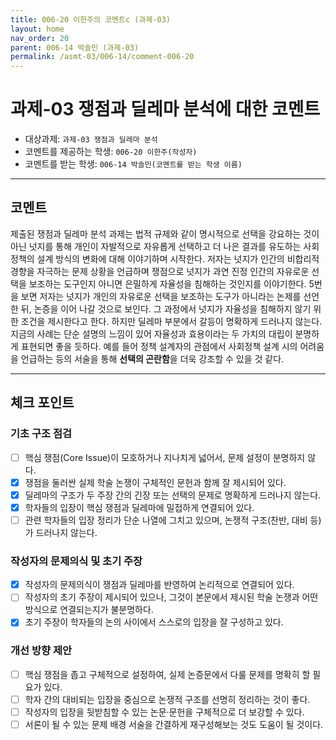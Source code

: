 ```yaml
---
title: 006-20 이한주의 코멘트c (과제-03) 
layout: home
nav_order: 20
parent: 006-14 박솔민 (과제-03)
permalink: /asmt-03/006-14/comment-006-20
---
```


# 과제-03 쟁점과 딜레마 분석에 대한 코멘트

- 대상과제: `과제-03 쟁점과 딜레마 분석`
- 코멘트를 제공하는 학생: `006-20 이한주(작성자)` 
- 코멘트를 받는 학생: `006-14 박솔민(코멘트를 받는 학생 이름)` 

---

## 코멘트

제출된 쟁점과 딜레마 분석 과제는 법적 규제와 같이 명시적으로 선택을 강요하는 것이 아닌 넛지를 통해 개인이 자발적으로 자유롭게 선택하고 더 나은 결과를 유도하는 사회정책의 설계 방식의 변화에 대해 이야기하며 시작한다. 저자는 넛지가 인간의 비합리적 경향을 자극하는 문제 상황을 언급하며 쟁점으로 넛지가 과연 진정 인간의 자유로운 선택을 보조하는 도구인지 아니면 은밀하게 자율성을 침해하는 것인지를 이야기한다. 5번을 보면 저자는 넛지가 개인의 자유로운 선택을 보조하는 도구가 아니라는 논제를 선언한 뒤, 논증을 이어 나갈 것으로 보인다. 그 과정에서 넛지가 자율성을 침해하지 않기 위한 조건을 제시한다고 한다. 하지만 딜레마 부분에서 갈등이 명확하게 드러나지 않는다. 지금의 사례는 단순 설명의 느낌이 있어 자율성과 효용이라는 두 가치의 대립이 분명하게 표현되면 좋을 듯하다. 예를 들어 정책 설계자의 관점에서 사회정책 설계 시의 어려움을 언급하는 등의 서술을 통해 **선택의 곤란함**을 더욱 강조할 수 있을 것 같다. 

---

## 체크 포인트

### **기초 구조 점검**
- [ ] 핵심 쟁점(Core Issue)이 모호하거나 지나치게 넓어서, 문제 설정이 분명하지 않다.
- [x] 쟁점을 둘러싼 실제 학술 논쟁이 구체적인 문헌과 함께 잘 제시되어 있다.
- [x] 딜레마의 구조가 두 주장 간의 긴장 또는 선택의 문제로 명확하게 드러나지 않는다.
- [x] 학자들의 입장이 핵심 쟁점과 딜레마에 밀접하게 연결되어 있다.
- [ ] 관련 학자들의 입장 정리가 단순 나열에 그치고 있으며, 논쟁적 구조(찬반, 대비 등)가 드러나지 않는다.

### **작성자의 문제의식 및 초기 주장**
- [x] 작성자의 문제의식이 쟁점과 딜레마를 반영하여 논리적으로 연결되어 있다.
- [ ] 작성자의 초기 주장이 제시되어 있으나, 그것이 본문에서 제시된 학술 논쟁과 어떤 방식으로 연결되는지가 불분명하다.
- [x] 초기 주장이 학자들의 논의 사이에서 스스로의 입장을 잘 구성하고 있다.

### **개선 방향 제안**
- [ ] 핵심 쟁점을 좁고 구체적으로 설정하여, 실제 논증문에서 다룰 문제를 명확히 할 필요가 있다.
- [ ] 학자 간의 대비되는 입장을 중심으로 논쟁적 구조를 선명히 정리하는 것이 좋다.
- [ ] 작성자의 입장을 뒷받침할 수 있는 논문·문헌을 구체적으로 더 보강할 수 있다.
- [ ] 서론이 될 수 있는 문제 배경 서술을 간결하게 재구성해보는 것도 도움이 될 것이다.
